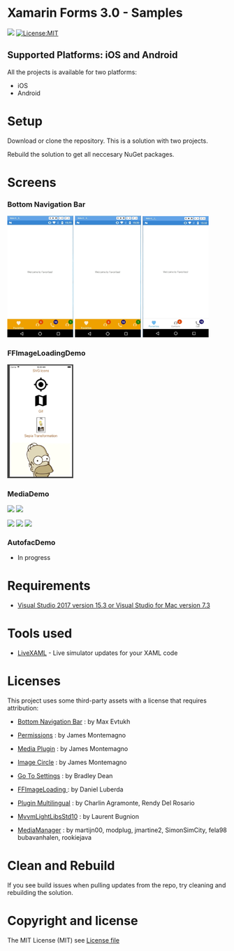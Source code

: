 # Xamarin Forms 3.0 - Samples



![](https://img.shields.io/teamcity/codebetter/bt428.svg) [![License:MIT](https://img.shields.io/badge/License-MIT-blue.svg)](https://github.com/jorgemht/Xamarin-3.0/blob/master/LICENSE)

## Supported Platforms: iOS and Android

All the projects is available for two platforms:

- iOS
- Android

# Setup

Download or clone the repository. This is a solution with two projects.

Rebuild the solution to get all neccesary NuGet packages.

# Screens

### Bottom Navigation Bar

<img src="https://github.com/jorgemht/Xamarin-3.0/blob/master/Screenshot/BottomBarDemo.gif" width="30%" /> <img src="https://github.com/jorgemht/Xamarin-3.0/blob/master/Screenshot/BottomBarDemo%201.gif" width="30%" /> <img src="https://github.com/jorgemht/Xamarin-3.0/blob/master/Screenshot/BottomBarDemo%202.gif" width="30%" /> 

### FFImageLoadingDemo

<img src="https://github.com/jorgemht/Xamarin-3.0/blob/master/Screenshot/ffimage.gif" width="30%" /> 

### MediaDemo

<img src="https://github.com/jorgemht/Xamarin-3.0/blob/master/Screenshot/MediaDemoAndroidEnglish.gif" width="30%" /> <img src="https://github.com/jorgemht/Xamarin-3.0/blob/master/Screenshot/MediaDemoAndroidSpanish.gif" width="30%" /> 

<img src="https://github.com/jorgemht/Xamarin-3.0/blob/master/Screenshot/MediaDemoiOSEnglishSimulator.gif" width="30%" /> <img src="https://github.com/jorgemht/Xamarin-3.0/blob/master/Screenshot/MediaDemoiOSEnglish.gif" width="30%" /> <img src="https://github.com/jorgemht/Xamarin-3.0/blob/master/Screenshot/MediaDemoiOSSpanish.gif" width="30%" /> 

### AutofacDemo

 * In progress

# Requirements
 * [Visual Studio 2017 version 15.3 or Visual Studio for Mac version 7.3](https://www.visualstudio.com/vs/)

# Tools used

* [LiveXAML](http://www.livexaml.com) - Live simulator updates for your XAML code 

# Licenses

This project uses some third-party assets with a license that requires attribution:

- [Bottom Navigation Bar](https://github.com/pocheshire/BottomNavigationBar) : by Max Evtukh

- [Permissions](https://github.com/jamesmontemagno/PermissionsPlugin) : by James Montemagno

- [Media Plugin](https://github.com/jamesmontemagno/MediaPlugin) : by James Montemagno

- [Image Circle](https://github.com/jamesmontemagno/MediaPlugin) : by James Montemagno

- [Go To Settings](https://github.com/TrueGeek/Xamarin.Plugin.GoToSettings) : by Bradley Dean

- [FFImageLoading ](https://github.com/luberda-molinet/FFImageLoading) : by Daniel Luberda

- [Plugin Multilingual](https://github.com/CrossGeeks/MultilingualPlugin) : by Charlin Agramonte, Rendy Del Rosario

- [MvvmLightLibsStd10](https://github.com/lbugnion/mvvmlight) : by Laurent Bugnion

- [MediaManager](https://github.com/martijn00/XamarinMediaManager) : by martijn00, modplug, jmartine2, SimonSimCity, fela98
bubavanhalen, rookiejava

# Clean and Rebuild

If you see build issues when pulling updates from the repo, try cleaning and rebuilding the solution.

# Copyright and license

The MIT License (MIT) see [License file](https://github.com/jorgemht/Xamarin-3.0/blob/master/LICENSE)
